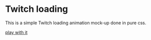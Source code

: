# Twitch loading

This is a simple Twitch loading animation mock-up done in pure css.

[play with it](https://ecorreia45.github.io/Before-Semicolon/twitch-loading/)
